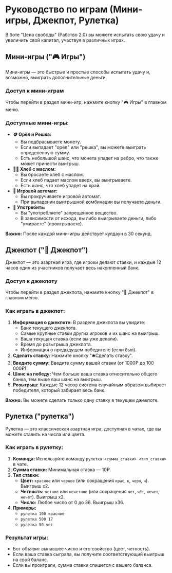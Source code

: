 # Руководство по играм (Мини-игры, Джекпот, Рулетка)

В боте "Цена свободы" (Рабство 2.0) вы можете испытать свою удачу и увеличить свой капитал, участвуя в различных играх.

## Мини-игры ("🎮 Игры")

Мини-игры — это быстрые и простые способы испытать удачу и, возможно, выиграть дополнительные деньги.

### Доступ к мини-играм

Чтобы перейти в раздел мини-игр, нажмите кнопку "🎮 Игры" в главном меню.

### Доступные мини-игры:

*   **🪙 Орёл и Решка:**
    *   Вы подбрасываете монету.
    *   Если выпадает "орёл" или "решка", вы можете выиграть определенную сумму.
    *   Есть небольшой шанс, что монета упадет на ребро, что также может принести выигрыш.
*   **🍞🧈 Хлеб с маслом:**
    *   Вы бросаете хлеб с маслом.
    *   Если хлеб падает маслом вверх, вы выигрываете.
    *   Есть шанс, что хлеб упадет на край.
*   **🎰 Игровой автомат:**
    *   Вы прокручиваете игровой автомат.
    *   При выпадении выигрышной комбинации вы получаете деньги.
*   **💊 Употребить:**
    *   Вы "употребляете" запрещенное вещество.
    *   В зависимости от исхода, вы либо выигрываете деньги, либо "умираете" (проигрываете).

**Важно:** После каждой мини-игры действует кулдаун в 30 секунд.

## Джекпот ("🎰 Джекпот")

Джекпот — это азартная игра, где игроки делают ставки, и каждые 12 часов один из участников получает весь накопленный банк.

### Доступ к джекпоту

Чтобы перейти в раздел джекпота, нажмите кнопку "🎰 Джекпот" в главном меню.

### Как играть в джекпот:

1.  **Информация о джекпоте:** В разделе джекпота вы увидите:
    *   Банк текущего джекпота.
    *   Самые крупные ставки других игроков и их шанс на выигрыш.
    *   Ваша текущая ставка (если вы уже делали).
    *   Время до розыгрыша джекпота.
    *   Информация о предыдущем победителе (если был).
2.  **Сделать ставку:** Нажмите кнопку "🛎Сделать ставку".
3.  **Введите сумму:** Введите сумму вашей ставки (от 1000₽ до 100 000₽).
4.  **Шанс на победу:** Чем больше ваша ставка относительно общего банка, тем выше ваш шанс на выигрыш.
5.  **Розыгрыш:** Каждые 12 часов система случайным образом выбирает победителя, который забирает весь банк.

**Важно:** Вы можете сделать только одну ставку в текущем джекпоте.

## Рулетка ("рулетка")

Рулетка — это классическая азартная игра, доступная в чатах, где вы можете ставить на числа или цвета.

### Как играть в рулетку:

1.  **Команда:** Используйте команду `рулетка <сумма_ставки> <тип_ставки>` в чате.
2.  **Сумма ставки:** Минимальная ставка — 10₽.
3.  **Тип ставки:**
    *   **Цвет:** `красное` или `черное` (или сокращения `крас`, `к`, `черн`, `ч`). Выигрыш x2.
    *   **Четность:** `четное` или `нечетное` (или сокращения `чет`, `чёт`, `нечет`, `нечёт`). Выигрыш x2.
    *   **Число:** Любое число от 0 до 36. Выигрыш x36.
4.  **Примеры:**
    *   `рулетка 100 красное`
    *   `рулетка 500 17`
    *   `рулетка 50 чет`

### Результат игры:

*   Бот объявит выпавшее число и его свойство (цвет, четность).
*   Если ваша ставка сыграла, вы получите соответствующий выигрыш на свой баланс.
*   Если вы проиграли, сумма ставки спишется с вашего баланса.

